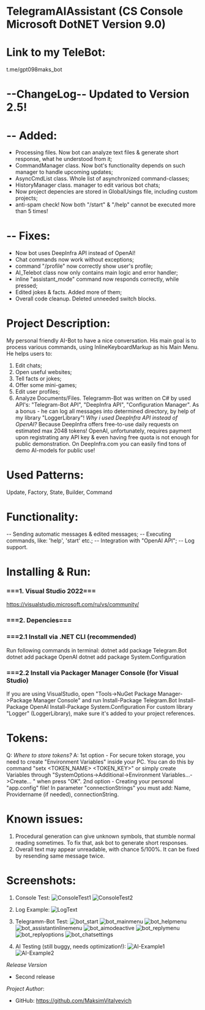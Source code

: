 # TelegramAIAssistant (CS Console Microsoft DotNET Version 9.0)

# Link to my TeleBot:
t.me/gpt098maks_bot

# --ChangeLog-- Updated to Version 2.5!
# -- Added:
 - Processing files. Now bot can analyze text files & generate short response, what he understood from it;
 - CommandManager class. Now bot's functionality depends on such manager to handle upcoming updates;
 - AsyncCmdList class. Whole list of asynchronized command-classes;
 - HistoryManager class. manager to edit various bot chats;
 - Now project depencies are stored in GlobalUsings file, including custom projects;
 - anti-spam check! Now both "/start" & "/help" cannot be executed more than 5 times!
# -- Fixes:
 - Now bot uses DeepInfra API instead of OpenAI!
 - Chat commands now work without exceptions;
 - command "/profile" now correctly show user's profile;
 - AI_Telebot class now only contains main logic and error handler;
 - inline "assistant_mode" command now responds correctly, while pressed;
 - Edited jokes & facts. Added more of them;
 - Overall code cleanup. Deleted unneeded switch blocks.

# Project Description:
My personal friendly AI-Bot to have a nice conversation. His main goal is to process various commands, using InlineKeyboardMarkup as his Main Menu. He helps users to:
1. Edit chats;
2. Open useful websites;
3. Tell facts or jokes;
4. Offer some mini-games;
5. Edit user profiles;
6. Analyze Documents/Files.
Telegramm-Bot was written on C# by used API's: "Telegram-Bot API", "DeepInfra API", "Configuration Manager". As a bonus - he can log all messages into determined directory, by help of my library "LoggerLibrary"!
*Why i used DeepInfra API instead of OpenAI?*
Because DeepInfra offers free-to-use daily requests on estimated max 2048 tokens! OpenAI, unfortunately, requires payment upon registrating any API key & even having free quota is not enough for public demonstration. On DeepInfra.com you can easily find tons of demo AI-models for public use!

# Used Patterns:
Update, Factory, State, Builder, Command

# Functionality:
-- Sending automatic messages & edited messages;
-- Executing commands, like: 'help', 'start' etc.;
-- Integration with "OpenAI API";
-- Log support.

# Installing & Run:
### ===1. Visual Studio 2022===
https://visualstudio.microsoft.com/ru/vs/community/
### ===2. Depencies===
### ===2.1 Install via .NET CLI (recommended)
Run following commands in terminal:
dotnet add package Telegram.Bot
dotnet add package OpenAI
dotnet add package System.Configuration
### ===2.2 Install via Packager Manager Console (for Visual Studio)
If you are using VisualStudio, open "Tools->NuGet Package Manager->Package Manager Console" and run
Install-Package Telegram.Bot
Install-Package OpenAI
Install-Package System.Configuration
For custom library "Logger" (LoggerLibrary), make sure it's added to your project references.

# Tokens:
Q: *Where to store tokens?*
A: 1st option - For secure token storage, you need to create "Environment Variables" inside your PC. You can do this by command "setx <TOKEN_NAME> <TOKEN_KEY>" or simply create Variables through
"SystemOptions->Additional->Environment Variables...->Create... <NAME> <VALUE>" when press "OK".
2nd option - Creating your personal "app.config" file! In parameter "connectionStrings" you must add: Name, Providername (if needed), connectionString.

# Known issues:
1) Procedural generation can give unknown symbols, that stumble normal reading sometimes. To fix that, ask bot to generate short responses.
2) Overall text may appear unreadable, with chance 5/100%. It can be fixed by resending same message twice.

# Screenshots:
1. Console Test:
![ConsoleTest1](https://github.com/user-attachments/assets/9e65055a-f19b-4b3d-b272-97585c31521a)
![ConsoleTest2](https://github.com/user-attachments/assets/8460b2b6-50c5-4ec2-9299-572065a61d5d)

2. Log Example:
![LogText](https://github.com/user-attachments/assets/7b7b05b1-7af4-49f8-8b87-e20a90560b29)

3. Telegramm-Bot Test:
![bot_start](https://github.com/user-attachments/assets/615b7abe-e925-42ca-b550-754eaeec548c)
![bot_mainmenu](https://github.com/user-attachments/assets/6c6f113d-5d2c-47a7-b912-c5fe643f4a2a)
![bot_helpmenu](https://github.com/user-attachments/assets/363b7fa6-5187-4bd3-bdd5-7cd3cd2f77b5)
![bot_assistantinlinemenu](https://github.com/user-attachments/assets/adbce435-44bf-4c32-a1cd-b75c7bda690b)
![bot_aimodeactive](https://github.com/user-attachments/assets/2b8867d5-7458-4c60-9848-a7b82616aff0)
![bot_replymenu](https://github.com/user-attachments/assets/75de2a1e-dbd8-45f3-bd25-96278a9a29f0)
![bot_replyoptions](https://github.com/user-attachments/assets/c2a133e8-9189-4df8-818d-8429370c47cb)
![bot_chatsettings](https://github.com/user-attachments/assets/905182c7-2dc7-4163-9477-4bef5072bb5a)

4. AI Testing (still buggy, needs optimization!):
![AI-Example1](https://github.com/user-attachments/assets/3fede739-9754-4e80-a239-0401dae3740a)
![AI-Example2](https://github.com/user-attachments/assets/872a9085-1406-4ad9-8b39-5cac21b6cbc6)

*Release Version*
* Second release

*Project Author*:
* GitHub: https://github.com/MaksimVitalyevich


